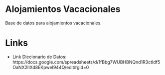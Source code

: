 # Alojamientos Vacacionales
Base de datos para alojamientos vacacionales. 

# Links
<ul>
   <li>Link Diccionario de Datos: <a>https://docs.google.com/spreadsheets/d/1fBbg7WUBHBNQnd1R3ctIdf5OaNX2IIXd8EKpweI944Q/edit#gid=0</a></li>
</ul>
